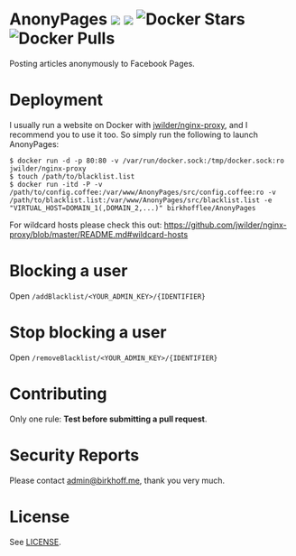 # AnonyPages [![](https://img.shields.io/badge/Docker%20Hub-BirkhoffLee%2Fanonypages-blue.svg)](https://hub.docker.com/r/birkhofflee/anonypages/) [![](https://images.microbadger.com/badges/image/birkhofflee/anonypages.svg)](https://microbadger.com/images/birkhofflee/anonypages) ![Docker Stars](https://img.shields.io/docker/stars/birkhofflee/anonypages.svg) ![Docker Pulls](https://img.shields.io/docker/pulls/birkhofflee/anonypages.svg)
Posting articles anonymously to Facebook Pages.

# Deployment
I usually run a website on Docker with [jwilder/nginx-proxy](https://github.com/jwilder/nginx-proxy), and I recommend you to use it too. So simply run the following to launch AnonyPages:

```
$ docker run -d -p 80:80 -v /var/run/docker.sock:/tmp/docker.sock:ro jwilder/nginx-proxy
$ touch /path/to/blacklist.list
$ docker run -itd -P -v /path/to/config.coffee:/var/www/AnonyPages/src/config.coffee:ro -v /path/to/blacklist.list:/var/www/AnonyPages/src/blacklist.list -e "VIRTUAL_HOST=DOMAIN_1(,DOMAIN_2,...)" birkhofflee/AnonyPages
```

For wildcard hosts please check this out: https://github.com/jwilder/nginx-proxy/blob/master/README.md#wildcard-hosts

# Blocking a user
Open `/addBlacklist/<YOUR_ADMIN_KEY>/{IDENTIFIER}`

# Stop blocking a user
Open `/removeBlacklist/<YOUR_ADMIN_KEY>/{IDENTIFIER}`

# Contributing
Only one rule: **Test before submitting a pull request**.

# Security Reports
Please contact [admin@birkhoff.me](mailto:admin@birkhoff.me), thank you very much.

# License
See [LICENSE](LICENSE).
